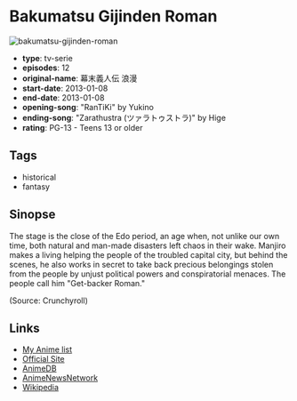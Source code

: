 # Bakumatsu Gijinden Roman

![bakumatsu-gijinden-roman](https://cdn.myanimelist.net/images/anime/9/43673.jpg)

-   **type**: tv-serie
-   **episodes**: 12
-   **original-name**: 幕末義人伝 浪漫
-   **start-date**: 2013-01-08
-   **end-date**: 2013-01-08
-   **opening-song**: "RanTiKi" by Yukino
-   **ending-song**: "Zarathustra (ツァラトゥストラ)" by Hige
-   **rating**: PG-13 - Teens 13 or older

## Tags

-   historical
-   fantasy

## Sinopse

The stage is the close of the Edo period, an age when, not unlike our own time, both natural and man-made disasters left chaos in their wake. Manjiro makes a living helping the people of the troubled capital city, but behind the scenes, he also works in secret to take back precious belongings stolen from the people by unjust political powers and conspiratorial menaces. The people call him "Get-backer Roman."

(Source: Crunchyroll)

## Links

-   [My Anime list](https://myanimelist.net/anime/16211/Bakumatsu_Gijinden_Roman)
-   [Official Site](http://roman-anime.com/)
-   [AnimeDB](http://anidb.info/perl-bin/animedb.pl?show=anime&aid=9499)
-   [AnimeNewsNetwork](http://www.animenewsnetwork.com/encyclopedia/anime.php?id=14868)
-   [Wikipedia](http://en.wikipedia.org/wiki/Bakumatsu_Gijinden_Roman)
